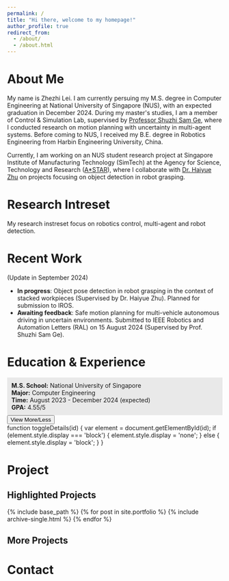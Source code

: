 ```yaml
---
permalink: /
title: "Hi there, welcome to my homepage!"
author_profile: true
redirect_from: 
  - /about/
  - /about.html
---
```

# <a id="Home"></a> About Me
My name is Zhezhi Lei. I am currently persuing my M.S. degree in Computer Engineering at National University of Singapore (NUS), with an expected graduation in December 2024. During my master's studies, I am a member of Control & Simulation Lab, supervised by [Professor Shuzhi Sam Ge](https://cde.nus.edu.sg/ece/staff/ge-shuzhi-sam/), where I conducted research on motion planning with uncertainty in multi-agent systems. Before coming to NUS, I received my B.E. degree in Robotics Engineering from Harbin Engineering University, China.

Currently, I am working on an NUS student research project at Singapore Institute of Manufacturing Technology (SimTech) at the Agency for Science, Technology and Research ([A*STAR](https://www.a-star.edu.sg/)), where I collaborate with [Dr. Haiyue Zhu](https://scholar.google.com/citations?hl=en&user=uO_R9wQAAAAJ) on projects focusing on object detection in robot grasping.

# Research Intreset
My research instreset focus on robotics control, multi-agent and robot detection. 

# Recent Work 
(Update in September 2024)
- **In progress**: Object pose detection in robot grasping in the context of stacked workpieces (Supervised by Dr. Haiyue Zhu). Planned for submission to IROS.
- **Awaiting feedback**: Safe motion planning for multi-vehicle autonomous driving in uncertain environments. Submitted to IEEE Robotics and Automation Letters (RAL) on 15 August 2024 (Supervised by Prof. Shuzhi Sam Ge).

# <a id="Experience"></a> Education & Experience
<html>
<head>
<style>
.details {
    overflow: hidden;
    background-color: #f1f1f1;
    padding: 0 10px;
    max-height: 0;
    transition: max-height 0.5s ease-out; /* 使用max-height和过渡效果实现滑动效果 */
}
.summary {
    background-color: #e9e9e9;
    padding: 10px;
    margin-top: 5px;
}
</style>
</head>
<body>

<div class="summary">
    <strong>M.S. School:</strong> National University of Singapore<br>
    <strong>Major:</strong> Computer Engineering<br>
    <strong>Time:</strong> August 2023 - December 2024 (expected)<br>
    <strong>GPA:</strong> 4.55/5
</div>
<button onclick="toggleDetails('educationDetails')">View More/Less</button>
<div id="educationDetails" class="details">
    <p><strong>Detailed Experience:</strong></p>
    <ul>
        <li>Participated in advanced robotics research projects focusing on AI applications.</li>
        <li>Developed software for autonomous drones as part of a capstone project.</li>
        <li>Contributed to open-source projects relevant to real-time data processing.</li>
    </ul>
</div>

<script>
function toggleDetails(id) {
    var element = document.getElementById(id);
    if (element.style.maxHeight && element.style.maxHeight !== '0px') {
        element.style.maxHeight = '0';
    } else {
        element.style.maxHeight = element.scrollHeight + 'px'; // 设置为实际高度以实现展开
    }
}
</script>

</body>
</html>
function toggleDetails(id) {
    var element = document.getElementById(id);
    if (element.style.display === 'block') {
        element.style.display = 'none';
    } else {
        element.style.display = 'block';
    }
}
</script>

</body>

# <a id="Project"></a> Project
## Highlighted Projects
{% include base_path %}
{% for post in site.portfolio %}
  {% include archive-single.html %}
{% endfor %}
## More Projects

# <a id="Contact"></a> Contact


